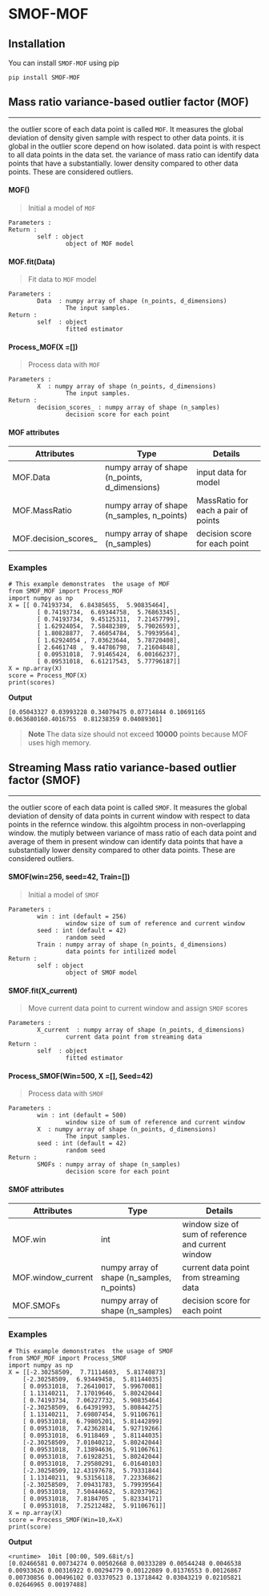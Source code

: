 # SMOF-MOF

## Installation
You can install `SMOF-MOF` using pip

```
pip install SMOF-MOF
```

## Mass ratio variance-based outlier factor (MOF)
----

the outlier score of each data point is called `MOF`. It measures the global deviation of density given sample with respect to other data points.
it is global in the outlier score depend on how isolated. data point is with respect to all data points in the data set.
the variance of mass ratio can identify data points that have a substantially. lower density compared to other data points. 
These are considered outliers.

#### MOF()

> Initial a model of `MOF`

    Parameters :
    Return :
            self : object
                    object of MOF model
#### MOF.fit(Data)
> Fit data to  `MOF` model

    Parameters :
            Data  : numpy array of shape (n_points, d_dimensions)
                    The input samples.
    Return :
            self  : object
                    fitted estimator
#### Process_MOF(X =[])
> Process data with `MOF`

    Parameters :
            X  : numpy array of shape (n_points, d_dimensions)
                    The input samples.
    Return :
            decision_scores_ : numpy array of shape (n_samples)
                    decision score for each point
#### MOF attributes
| Attributes | Type | Details |
| ------ | ------- | ------ |
| MOF.Data | numpy array of shape (n_points, d_dimensions) | input data for model |
| MOF.MassRatio | numpy array of shape (n_samples, n_points) | MassRatio for each a pair of points |
| MOF.decision_scores_ | numpy array of shape (n_samples) | decision score for each point |
### Examples
```
# This example demonstrates  the usage of MOF
from SMOF_MOF import Process_MOF
import numpy as np
X = [[ 0.74193734,  6.84385655,  5.90835464],
        [ 0.74193734,  6.69344758,  5.76863345],
        [ 0.74193734,  9.45125311,  7.21457799],
        [ 1.62924054,  7.58482389,  5.79026593],
        [ 1.80828877,  7.46054784,  5.79939564],
        [ 1.62924054 , 7.03623644,  5.78720408],
        [ 2.6461748 ,  9.44786798,  7.21604848],
        [ 0.09531018,  7.91465424,  6.00166237],
        [ 0.09531018,  6.61217543,  5.77796187]]
X = np.array(X)
score = Process_MOF(X)
print(scores)
```
**Output**
```
[0.05043327 0.03993228 0.34079475 0.07714844 0.10691165 0.063680160.4016755  0.81238359 0.04089301]
```
> **Note** The data size should not exceed **10000** points because MOF uses high memory.

## Streaming Mass ratio variance-based outlier factor (SMOF)
----
the outlier score of each data point is called `SMOF`. It measures the global deviation of density of data points in current window with respect to data points in the refernce window. this algoihtm process in non-overlapping window. the mutiply between variance of mass ratio of each data point and average of them in present window can identify data points that have a substantially lower density compared to other data points. These are considered outliers.

#### SMOF(win=256, seed=42, Train=[])

> Initial a model of `SMOF`

    Parameters :
            win : int (default = 256)
                    window size of sum of reference and current window
            seed : int (default = 42)
                    random seed
            Train : numpy array of shape (n_points, d_dimensions)
                    data points for intilized model
    Return :
            self : object
                    object of SMOF model
#### SMOF.fit(X_current)
> Move current data point to current window and assign `SMOF` scores

    Parameters :
            X_current  : numpy array of shape (n_points, d_dimensions)
                    current data point from streaming data
    Return :
            self  : object
                    fitted estimator

#### Process_SMOF(Win=500, X =[], Seed=42)
> Process data with `SMOF`

    Parameters :
            win : int (default = 500)
                    window size of sum of reference and current window
            X  : numpy array of shape (n_points, d_dimensions)
                    The input samples.
            seed : int (default = 42)
                    random seed
    Return :
            SMOFs : numpy array of shape (n_samples)
                    decision score for each point

#### SMOF attributes
| Attributes | Type | Details |
| ------ | ------- | ------ |
| MOF.win | int | window size of sum of reference and current window |
| MOF.window_current | numpy array of shape (n_samples, n_points) | current data point from streaming data |
| MOF.SMOFs | numpy array of shape (n_samples) | decision score for each point |
### Examples
```
# This example demonstrates  the usage of SMOF
from SMOF_MOF import Process_SMOF
import numpy as np
X = [[-2.30258509,  7.71114603,  5.81740873]
    [-2.30258509,  6.93449458,  5.81144035]
    [ 0.09531018,  7.26410017,  5.99670081]
    [ 1.13140211,  7.17019646,  5.80242044]
    [ 0.74193734,  7.06227732,  5.90835464]
    [-2.30258509,  6.64391993,  5.80844275]
    [ 1.13140211,  7.69807454,  5.91106761]
    [ 0.09531018,  6.79805201,  5.81442899]
    [ 0.09531018,  7.42362814,  5.92719266]
    [ 0.09531018,  6.9118469 ,  5.81144035]
    [-2.30258509,  7.01040212,  5.80242044]
    [ 0.09531018,  7.13894636,  5.91106761]
    [ 0.09531018,  7.61928251,  5.80242044]
    [ 0.09531018,  7.29580291,  6.01640103]
    [-2.30258509, 12.43197678,  5.79331844]
    [ 1.13140211,  9.53156118,  7.22336862]
    [-2.30258509,  7.09431783,  5.79939564]
    [ 0.09531018,  7.50444662,  5.82037962]
    [ 0.09531018,  7.8184705 ,  5.82334171]
    [ 0.09531018,  7.25212482,  5.91106761]]
X = np.array(X)
score = Process_SMOF(Win=10,X=X)
print(score)
```
**Output**
```
<runtime>  10it [00:00, 509.68it/s]
[0.02466581 0.00734274 0.00502668 0.00333289 0.00544248 0.0046538 0.00933626 0.00316922 0.00294779 0.00122089 0.01376553 0.00126867 0.00730856 0.00496102 0.03370523 0.13718442 0.03043219 0.02105821 0.02646965 0.00197488]
 